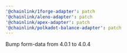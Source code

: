 ```yaml
---
'@chainlink/1forge-adapter': patch
'@chainlink/aleno-adapter': patch
'@chainlink/apex-adapter': patch
'@chainlink/polkadot-balance-adapter': patch
---
```


Bump form-data from 4.0.1 to 4.0.4
